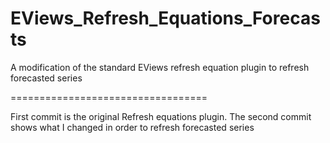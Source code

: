 EViews_Refresh_Equations_Forecasts
==================================

A modification of the standard EViews refresh equation plugin to refresh forecasted series

==================================

First commit is the original Refresh equations plugin.
The second commit shows what I changed in order to refresh forecasted series
